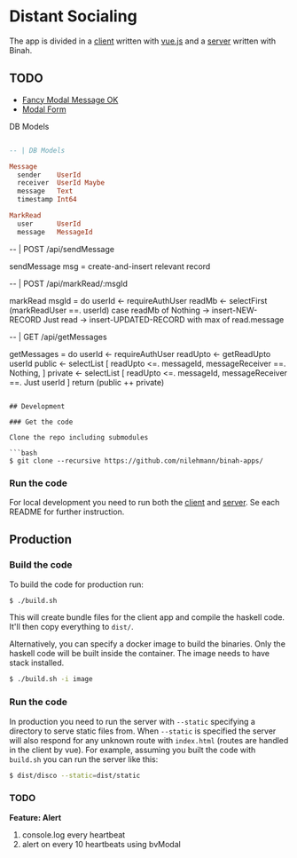 # Distant Socialing

The app is divided in a [client](https://github.com/nilehmann/binah-apps/tree/master/covid/client) written with [vue.js](https://vuejs.org/) and a [server](https://github.com/nilehmann/binah-apps/tree/master/covid/server) written with Binah.

## TODO

- [Fancy Modal Message OK](https://bootstrap-vue.org/docs/components/modal#confirm-message-box)
- [Modal Form](https://stackoverflow.com/questions/53269544/how-to-submit-form-data-from-b-modal-in-vue)

DB Models

```haskell

-- | DB Models

Message
  sender    UserId
  receiver  UserId Maybe
  message   Text
  timestamp Int64

MarkRead
  user      UserId
  message   MessageId 
```

-- | POST /api/sendMessage

sendMessage msg = 
  create-and-insert relevant record

-- | POST /api/markRead/:msgId

markRead msgId = do
  userId <- requireAuthUser
  readMb <- selectFirst (markReadUser ==. userId)
  case readMb of
    Nothing   -> insert-NEW-RECORD
    Just read -> insert-UPDATED-RECORD with max of read.message

-- | GET /api/getMessages

getMessages = do
  userId   <- requireAuthUser
  readUpto <- getReadUpto userId
  public   <- selectList [ readUpto <=. messageId, messageReceiver ==. Nothing, ]
  private  <- selectList [ readUpto <=. messageId, messageReceiver ==. Just userId ]
  return (public ++ private)
```

## Development

### Get the code

Clone the repo including submodules

```bash
$ git clone --recursive https://github.com/nilehmann/binah-apps/
```

### Run the code

For local development you need to run both the [client](https://github.com/nilehmann/binah-apps/tree/master/covid/client#readme) and [server](https://github.com/nilehmann/binah-apps/tree/master/covid/server#readme). Se each README for further instruction.

## Production

### Build the code

To build the code for production run:

```bash
$ ./build.sh
```

This will create bundle files for the client app and compile the haskell code. It'll then copy everything to `dist/`.

Alternatively, you can specify a docker image to build the binaries. Only the haskell code will be built inside the container. The image needs to have stack installed.

```bash
$ ./build.sh -i image
```

### Run the code

In production you need to run the server with `--static` specifying a directory to serve static files from. When `--static` is specified the server will also respond for any unknown route with `index.html` (routes are handled in the client by vue).
For example, assuming you built the code with `build.sh` you can run the server like this:

```bash
$ dist/disco --static=dist/static
```


### TODO

**Feature: Alert**

1. console.log every heartbeat
2. alert on every 10 heartbeats using bvModal

